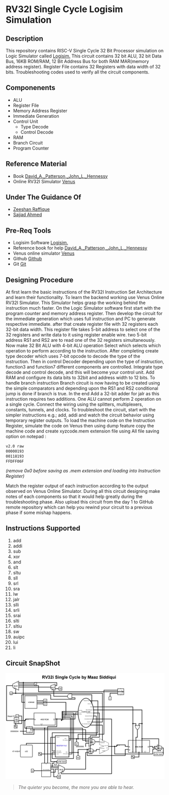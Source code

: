 # RV32I Single Cycle Logisim Simulation

## **Description**
This repository contains RISC-V Single Cycle 32 Bit Processor simulation on Logic Simulator called [Logisim.](http://www.cburch.com/logisim/download.html) This circuit contains 32 bit ALU, 32 bit Data Bus, 16KB ROM/RAM, 12 Bit Address Bus for both RAM  MAR(memory address register). Register File contains 32 Registers with data width of 32 bits. Troubleshooting codes used to verify all the circuit components.

## **Componenents**
- ALU
- Register File
- Memory Address Register
- Immediate Generation
- Control Unit
   - Type Decode
   - Control Decode
- RAM
- Branch Circuit
- Program Counter

## **Reference Material**
- Book [David_A._Patterson,_John_L._Hennessy](https://drive.google.com/file/d/1zJ5JT1A-pmruRShfD6ikY52tFlcvrdYB/view?usp=sharing)
- Online RV32I Simulator [Venus](https://venus.cs61c.org/)

## **Under The Guidance Of**
- [Zeeshan Raffique](https://github.com/zeeshanrafique23)
- [Sajjad Ahmed](https://github.com/sajjadahmed677)

## **Pre-Req Tools**
- Logisim Software [Logisim.](http://www.cburch.com/logisim/download.html)
- Reference book for help [David_A._Patterson,_John_L._Hennessy](https://drive.google.com/file/d/1zJ5JT1A-pmruRShfD6ikY52tFlcvrdYB/view?usp=sharing)
- Venus online simulator [Venus](https://venus.cs61c.org/)
- Github [Github](https://github.com)
- Git [Git](https://git-scm.com/downloads)

## **Designing Procedure**
At first learn the basic instructions of the RV32I Instruction Set Architecture and learn their functionality. To learn the backend working use Venus Online RV32I Simulator. This Simulator helps grasp the working behind the instruction much faster. On the Logic Simulator software first start with the program counter and memory address register. Then develop the circuit for the immediate generation which uses full instruction and PC to generate respective immediate. after that create register file with 32 registers each 32-bit data width. This register file takes 5-bit address to select one of the 32 registers and write data to it using register enable wire. two 5-bit address RS1 and RS2 are to read one of the 32 registers simultaneously. Now make 32 Bit ALU with 4-bit ALU operation Select which selects which operation to perform according to the instruction. After completing create type decoder which uses 7-bit opcode to decode the type of the instruction. Then in control Decoder depending upon the type of instruction, function3 and function7 different components are controlled. Integrate type decode and control decode, and this will become your control unit. Add RAM and configure its data bits to 32bit and address width to 12 bits. To handle branch instruction Branch circuit is now having to be created using the simple comparators and depending upon the RS1 and RS2 conditional jump is done if branch is true. In the end Add a 32-bit adder for jalr as this instruction requires two additions. One ALU cannot perform 2 operation on a single cycle. Connect the wiring using the splitters, multiplexers, constants, tunnels, and clocks. To troubleshoot the circuit, start with the simpler instructions e.g.; add, addi and watch the circuit behavior using temporary register outputs. To load the machine code on the Instruction Register, simulate the code on Venus then using dump feature copy the machine code and create xyzcode.mem extension file using All file saving option on notepad :
``` 
v2.0 raw
00000193
00118193
FFDFF06F
``` 
_(remove 0x0 before saving as .mem extension and loading into Instruction Register)_

Match the register output of each instruction according to the output observed on Venus Online Simulator. During all this circuit designing make notes of each components so that it would help greatly during the troubleshooting phase. Also upload this circuit from the day 1 to GitHub remote repository which can help you rewind your circuit to a previous phase if some mishap happens.


## **Instructions Supported**

1. add
2. addi
3. sub
4. xor
5. and
6. slt
7. sltu
8. sll
9. srl
10. sra
11. lw
12. jalr
13. slli
14. srli
15. srai
16. slti
17. sltiu
18. sw
19. auipc
20. lui
21. li

## **Circuit SnapShot**
![RV32I Logisim Snapshot](images/main.png)

>_The quieter you become, the more you are able to hear._


